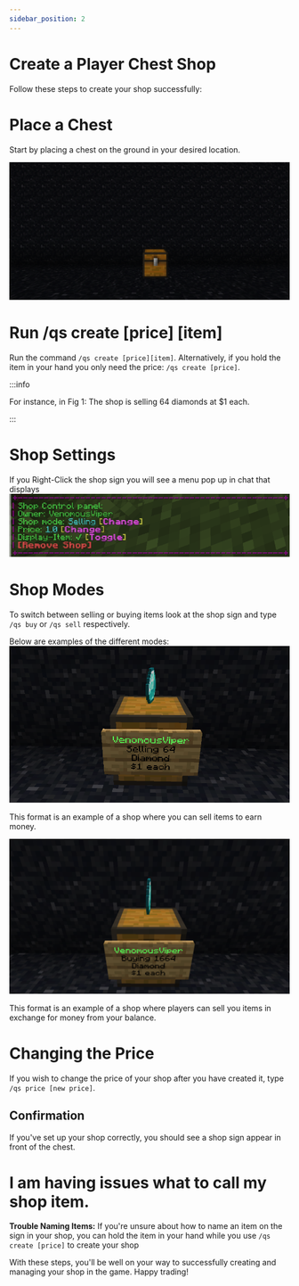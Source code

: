```yaml
---
sidebar_position: 2
---
```


# Create a Player Chest Shop
Follow these steps to create your shop successfully:

# Place a Chest
Start by placing a chest on the ground in your desired location.

![Chest](./img/shop/place-chest.png)

# Run /qs create [price] [item]
Run the command `/qs create [price][item]`. Alternatively, if you hold the item in your hand you only need the price: `/qs create [price]`.

:::info

For instance, in Fig 1: The shop is selling 64 diamonds at $1 each.

:::
# Shop Settings
 If you Right-Click the shop sign you will see a menu pop up in chat that displays 
 ![shop mode](./img/shop/shop-settings.png)
# Shop Modes
To switch between selling or buying items look at the shop sign and type `/qs buy` or `/qs sell` respectively.

Below are examples of the different modes:
![shop mode](./img/shop/shop-mode-1.png)

This format is an example of a shop where you can sell items to earn money.
 
![shop mode](./img/shop/shop-mode-2.png)

This format is an example of a shop where players can sell you items in exchange for money from your balance.

# Changing the Price
If you wish to change the price of your shop after you have created it, type `/qs price [new price]`.

## Confirmation
If you've set up your shop correctly, you should see a shop sign appear in front of the chest.

# I am having issues what to call my shop item.
**Trouble Naming Items:** If you're unsure about how to name an item on the sign in your shop, you can hold the item in your hand while you use `/qs create [price]` to create your shop

With these steps, you'll be well on your way to successfully creating and managing your shop in the game. Happy trading!
